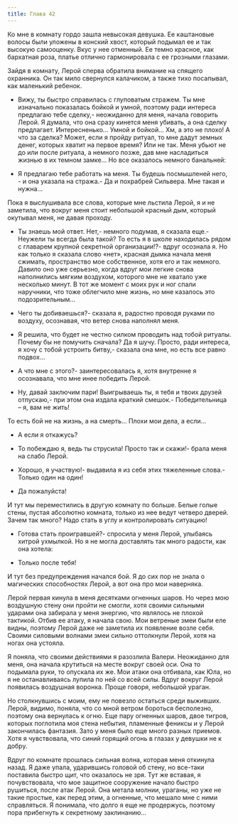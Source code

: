 ```yaml
---
title: Глава 42
---
```


Ко мне в комнату гордо зашла невысокая девушка. Ее каштановые волосы были уложены в конский хвост, который подымал ее и так высокую самооценку. Вкус у нее отменный. Ее темно красное, как бархатная роза, платье отлично гармонировала с ее грозными глазами.

Зайдя в комнату, Лерой сперва обратила внимание на спящего охранника. Он так мило свернулся калачиком, а также тихо посапывал, как маленький ребенок.

- Вижу, ты быстро справилась с глуповатым стражем. Ты мне изначально показалась бойкой и умной, поэтому ради интереса предлагаю тебе сделку,- неожиданно для меня, начала говорить Лерой. Я думала, что она сразу кинется меня убивать, а она сделку предлагает. Интересненько… Умной и бойкой… Хм, а это не плохо! А что за сделка? Может, если я пройду ритуал, то мне дадут земных денег, которых хватит на первое время? Или не так. Меня убьют не до или после ритуала, а немного позже, дав мне насладиться жизнью в их темном замке… Но все оказалось немного банальней:

- Я предлагаю тебе работать на меня. Ты будешь посмышленей него, - и она указала на стража.- Да и похрабрей Сильвера. Мне такая и нужна…

Пока я выслушивала все слова, которые мне льстила Лерой, я и не заметила, что вокруг меня стоит небольшой красный дым, который окутывал меня, не давая проходу.

- Ты знаешь мой ответ. Нет,- немного подумав, я сказала еще.- Неужели ты всегда была такой? То есть я в школе находилась рядом с главарем крупной секретной организации!?- вдруг осознала я. Но как только я сказала слово «нет», красная дымка начала меня сжимать, пространство мое собственное, хотя его и так немного. Давило оно уже серьезно, когда вдруг мои легкие снова наполнились мягким воздухом, которого мне не хватало уже несколько минут. В тот же момент с моих рук и ног спали наручники, что тоже облегчило мне жизнь, но мне казалось это подозрительным…

- Чего ты добиваешься?- сказала я, радостно проводя руками по воздуху, осознавая, что ветер снова наполнял меня.

- Я решила, что будет не честно силком проводить над тобой ритуалы. Почему бы не помучить сначала? Да я шучу. Просто, ради интереса, я хочу с тобой устроить битву,- сказала она мне, но есть все равно подвох…

- А что мне с этого?- заинтересовалась я, хотя внутренне я осознавала, что мне инее победить Лерой.

- Ну, давай заключим пари! Выигрываешь ты, я тебя и твоих друзей отпускаю,- при этом она издала краткий смешок.- Победительница – я, вам не жить!

То есть бой не на жизнь, а на смерть… Плохи мои дела, а если…

- А если я откажусь?

- То побеждаю я, ведь ты струсила! Просто так и скажи!- брала меня на слабо Лерой.

- Хорошо, я участвую!- выдавила я из себя этих тяжеленные слова.- Только один на один!

- Да пожалуйста!

И тут мы переместились в другую комнату по больше. Белые голые стены, пустая абсолютно комната, только из нее ведут четверо дверей. Зачем так много? Надо стать в углу и контролировать ситуацию!

- Готова стать проигравшей?- спросила у меня Лерой, улыбаясь хитрой ухмылкой. Но я не могла доставлять так много радости, как она хотела:

- Только после тебя!

И тут без предупреждения начался бой. Я до сих пор не знала о магических способностях Лерой, а вот она про мои наверняка.

Лерой первая кинула в меня десятками огненных шаров. Но через мою воздушную стену они пройти не смогли, хотя своими сильными ударами она забирала у меня энергию, что являлось не плохой тактикой. Отбив ее атаку, я начала свою. Мои ветреные змеи были еле видны, поэтому Лерой даже не заметила их появление возле себя. Своими силовыми волнами змеи сильно оттолкнули Лерой, хотя на ногах она устояла.

Я поняла, что своими действиями я разозлила Валери. Неожиданно для меня, она начала крутиться на месте вокруг своей оси. Она то подымала руки, то опускала их же. Мои атаки она отбивала, как Юла, но я не останавливаясь лупила по ней со всей силы. Вдруг вокруг Лерой появилась воздушная воронка. Проще говоря, небольшой ураган.

Но столкнувшись с моим, ему не повезло остаться среди выживших. Лерой, видимо, поняла, что со мной ветром бороться бесполезно, поэтому она вернулась к огню. Еще пару огненных шаров, двое тигров, которых поглотила моя стена небытия, пламенные фениксы и у Лерой закончилась фантазия. Зато у меня было еще много разных приемов. Хотя я чувствовала, что  синий горящий огонь в глазах у девушки не к добру.

Вдруг по комнате прошлась сильная волна, которая меня откинула назад. Я даже упала, ударившись головой об стену, но все-таки поставила быстро щит, что оказалось не зря. Тут же вставая, я почувствовала, что мое защитное сооружение начало быстро рушиться, после атак Лерой. Она метала молнии, ураганы, но уже не такие простые, как перед этим, а огненные, что мешало мне с ними справляться. Я понимала,  что долго я еще не продержусь, поэтому пора прибегнуть к секретному заклинанию…
